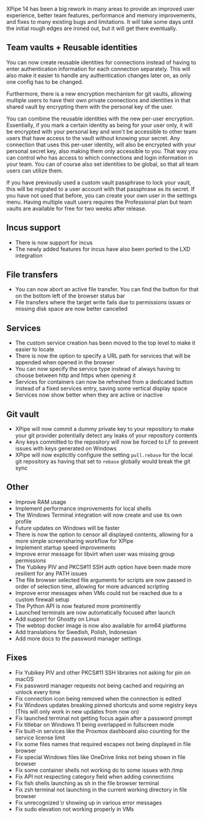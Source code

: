 XPipe 14 has been a big rework in many areas to provide an improved user experience, better team features, performance and memory improvements, and fixes to many existing bugs and limitations. It will take some days until the initial rough edges are ironed out, but it will get there eventually.

## Team vaults + Reusable identities

You can now create reusable identities for connections instead of having to enter authentication information for each connection separately. This will also make it easier to handle any authentication changes later on, as only one config has to be changed.

Furthermore, there is a new encryption mechanism for git vaults, allowing multiple users to have their own private connections and identities in that shared vault by encrypting them with the personal key of the user.

You can combine the reusable identities with the new per-user encryption. Essentially, if you mark a certain identity as being for your user only, it will be encrypted with your personal key and won't be accessible to other team users that have access to the vault without knowing your secret. Any connection that uses this per-user identity, will also be encrypted with your personal secret key, also making them only accessible to you. That way you can control who has access to which connections and login information in your team. You can of course also set identities to be global, so that all team users can utilize them.

If you have previously used a custom vault passphrase to lock your vault, this will be migrated to a user account with that passphrase as its secret. If you have not used that before, you can create your own user in the settings menu. Having multiple vault users requires the Professional plan but team vaults are available for free for two weeks after release.

## Incus support

- There is now support for incus
- The newly added features for incus have also been ported to the LXD integration

## File transfers

- You can now abort an active file transfer. You can find the button for that on the bottom left of the browser status bar
- File transfers where the target write fails due to permissions issues or missing disk space are now better cancelled

## Services

- The custom service creation has been moved to the top level to make it easier to locate
- There is now the option to specify a URL path for services that will be appended when opened in the browser
- You can now specify the service type instead of always having to choose between http and https when opening it
- Services for containers can now be refreshed from a dedicated button instead of a fixed services entry, saving some vertical display space
- Services now show better when they are active or inactive

## Git vault

- XPipe will now commit a dummy private key to your repository to make your git provider potentially detect any leaks of your repository contents
- Any keys committed to the repository will now be forced to LF to prevent issues with keys generated on Windows
- XPipe will now explicitly configure the setting `pull.rebase` for the local git repository as having that set to `rebase` globally would break the git sync

## Other

- Improve RAM usage
- Implement performance improvements for local shells
- The Windows Terminal integration will now create and use its own profile
- Future updates on Windows will be faster
- There is now the option to censor all displayed contents, allowing for a more simple screensharing workflow for XPipe
- Implement startup speed improvements
- Improve error message for libvirt when user was missing group permissions
- The Yubikey PIV and PKCS#11 SSH auth option have been made more resilient for any PATH issues
- The file browser selected file arguments for scripts are now passed in order of selection time, allowing for more advanced scripting
- Improve error messages when VMs could not be reached due to a custom firewall setup
- The Python API is now featured more prominently
- Launched terminals are now automatically focused after launch
- Add support for Ghostty on Linux
- The webtop docker image is now also available for arm64 platforms
- Add translations for Swedish, Polish, Indonesian
- Add more docs to the password manager settings

## Fixes

- Fix Yubikey PIV and other PKCS#11 SSH libraries not asking for pin on macOS
- Fix password manager requests not being cached and requiring an unlock every time
- Fix connection icon being removed when the connection is edited
- Fix Windows updates breaking pinned shortcuts and some registry keys (This will only work in new updates from now on)
- Fix launched terminal not getting focus again after a password prompt
- Fix titlebar on Windows 11 being overlapped in fullscreen mode
- Fix built-in services like the Proxmox dashboard also counting for the service license limit
- Fix some files names that required escapes not being displayed in file browser
- Fix special Windows files like OneDrive links not being shown in file browser
- Fix some container shells not working do to some issues with /tmp
- Fix API not respecting category field when adding connections
- Fix fish shells launching as sh in the file browser terminal
- Fix zsh terminal not launching in the current working directory in file browser
- Fix unrecognized \r showing up in various error messages
- Fix sudo elevation not working properly in VMs
